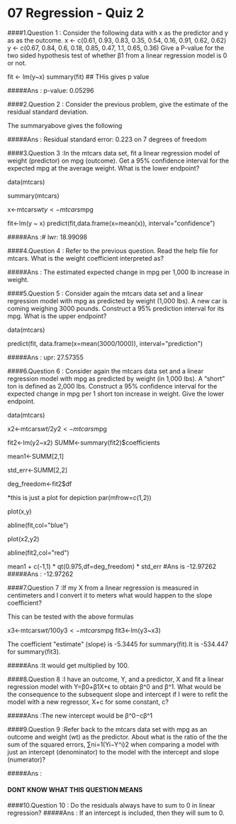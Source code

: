 # 07 Regression - Quiz 2

####1.Question 1 : Consider the following data with x as the predictor and y as as the outcome.
x <- c(0.61, 0.93, 0.83, 0.35, 0.54, 0.16, 0.91, 0.62, 0.62)
y <- c(0.67, 0.84, 0.6, 0.18, 0.85, 0.47, 1.1, 0.65, 0.36)
Give a P-value for the two sided hypothesis test of whether β1 from a linear regression model is 0 or not.

fit <- lm(y~x)
summary(fit) ## THis gives p value


#####Ans :  p-value: 0.05296

####2.Question 2 : Consider the previous problem, give the estimate of the residual standard deviation.

The summaryabove gives the following 

#####Ans :  Residual standard error: 0.223 on 7 degrees of freedom

####3.Question 3 :In the mtcars data set, fit a linear regression model of weight (predictor) on mpg (outcome). 
Get a 95% confidence interval for the expected mpg at the average weight. What is the lower endpoint?

data(mtcars)

summary(mtcars)

x<-mtcars$wt
y<-mtcars$mpg

fit<-lm(y ~ x)
predict(fit,data.frame(x=mean(x)), interval="confidence")


#####Ans :# lwr: 18.99098

####4.Question 4 : Refer to the previous question. Read the help file for mtcars. What is the weight coefficient interpreted as?

#####Ans : The estimated expected change in mpg per 1,000 lb increase in weight.

####5.Question 5 : Consider again the mtcars data set and a linear regression model with mpg as predicted by weight (1,000 lbs). A new car is coming weighing 3000 pounds. Construct a 95% prediction interval for its mpg. What is the upper endpoint?

data(mtcars)

predict(fit, data.frame(x=mean(3000/1000)), interval="prediction")

#####Ans : upr: 27.57355

####6.Question 6 : Consider again the mtcars data set and a linear regression model with mpg as predicted by weight (in 1,000 lbs). A “short” ton is defined as 2,000 lbs. Construct a 95% confidence interval for the expected change in mpg per 1 short ton increase in weight. Give the lower endpoint.

data(mtcars)

x2<-mtcars$wt/2
y2<-mtcars$mpg

fit2<-lm(y2~x2)
SUMM<-summary(fit2)$coefficients

mean1<-SUMM[2,1]    

std_err<-SUMM[2,2] 

deg_freedom<-fit2$df


*this is just a plot for depiction
par(mfrow=c(1,2))

plot(x,y)

abline(fit,col="blue")

plot(x2,y2)

abline(fit2,col="red")

mean1 + c(-1,1) * qt(0.975,df=deg_freedom) * std_err   #Ans is -12.97262
#####Ans : -12.97262


####7.Question 7 :If my X from a linear regression is measured in centimeters and I convert it to meters what would happen to the slope coefficient?

This can be tested with the above formulas

x3<-mtcars$wt/100
y3<-mtcars$mpg
fit3<-lm(y3~x3)

The coefficient "estimate" (slope) is -5.3445 for summary(fit).It is -534.447 for summary(fit3).

#####Ans :It would get multiplied by 100.

####8.Question 8 :I have an outcome, Y, and a predictor, X and fit a linear regression model with Y=β0+β1X+ϵ to obtain β^0 and β^1. What would be the consequence to the subsequent slope and intercept if I were to refit the model with a new regressor, X+c for some constant, c?


#####Ans :The new intercept would be β^0−cβ^1

####9.Question 9 :Refer back to the mtcars data set with mpg as an outcome and weight (wt) as the predictor. About what is the ratio of the the sum of the squared errors, ∑ni=1(Yi−Y^i)2 when comparing a model with just an intercept (denominator) to the model with the intercept and slope (numerator)?


#####Ans : 
#### DONT KNOW WHAT THIS QUESTION MEANS

####10.Question 10 : Do the residuals always have to sum to 0 in linear regression?
#####Ans :  If an intercept is included, then they will sum to 0.
